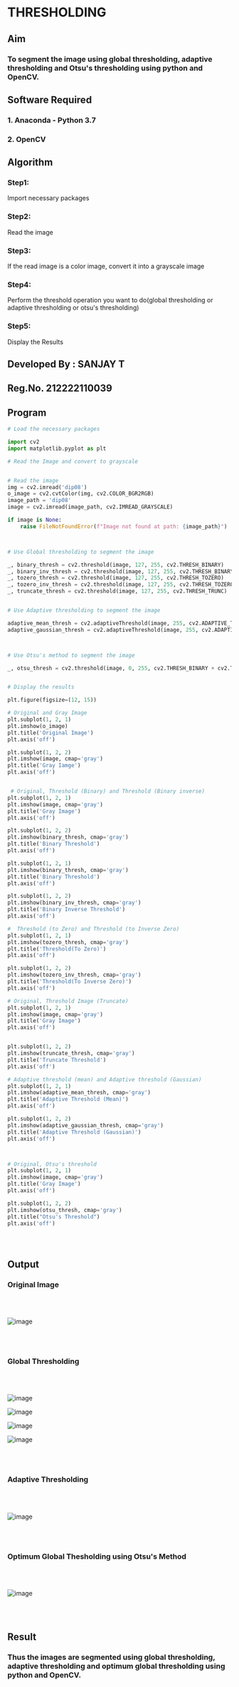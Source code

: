 # THRESHOLDING
## Aim

### To segment the image using global thresholding, adaptive thresholding and Otsu's thresholding using python and OpenCV.

## Software Required
### 1. Anaconda - Python 3.7
### 2. OpenCV

## Algorithm

### Step1:

Import necessary packages



### Step2:


Read the image


### Step3:

If the read image is a color image, convert it into a grayscale image



### Step4:

Perform the threshold operation you want to do(global thresholding or adaptive thresholding or otsu's thresholding)



### Step5:

Display the Results

## Developed By : SANJAY T

## Reg.No. 212222110039

## Program

```python
# Load the necessary packages

import cv2
import matplotlib.pyplot as plt

# Read the Image and convert to grayscale


# Read the image
img = cv2.imread('dip08')
o_image = cv2.cvtColor(img, cv2.COLOR_BGR2RGB)
image_path = 'dip08'
image = cv2.imread(image_path, cv2.IMREAD_GRAYSCALE)

if image is None:
    raise FileNotFoundError(f"Image not found at path: {image_path}")



# Use Global thresholding to segment the image

_, binary_thresh = cv2.threshold(image, 127, 255, cv2.THRESH_BINARY)
_, binary_inv_thresh = cv2.threshold(image, 127, 255, cv2.THRESH_BINARY_INV)
_, tozero_thresh = cv2.threshold(image, 127, 255, cv2.THRESH_TOZERO)
_, tozero_inv_thresh = cv2.threshold(image, 127, 255, cv2.THRESH_TOZERO_INV)
_, truncate_thresh = cv2.threshold(image, 127, 255, cv2.THRESH_TRUNC)


# Use Adaptive thresholding to segment the image

adaptive_mean_thresh = cv2.adaptiveThreshold(image, 255, cv2.ADAPTIVE_THRESH_MEAN_C, cv2.THRESH_BINARY, 11, 2)
adaptive_gaussian_thresh = cv2.adaptiveThreshold(image, 255, cv2.ADAPTIVE_THRESH_GAUSSIAN_C, cv2.THRESH_BINARY, 11, 2)



# Use Otsu's method to segment the image 

_, otsu_thresh = cv2.threshold(image, 0, 255, cv2.THRESH_BINARY + cv2.THRESH_OTSU)


# Display the results

plt.figure(figsize=(12, 15))

# Original and Gray Image
plt.subplot(1, 2, 1)
plt.imshow(o_image)
plt.title('Original Image')
plt.axis('off')

plt.subplot(1, 2, 2)
plt.imshow(image, cmap='gray')
plt.title('Gray Iamge')
plt.axis('off')


 # Original, Threshold (Binary) and Threshold (Binary inverse)
plt.subplot(1, 2, 1)
plt.imshow(image, cmap='gray')
plt.title('Gray Image')
plt.axis('off')

plt.subplot(1, 2, 2)
plt.imshow(binary_thresh, cmap='gray')
plt.title('Binary Threshold')
plt.axis('off')

plt.subplot(1, 2, 1)
plt.imshow(binary_thresh, cmap='gray')
plt.title('Binary Threshold')
plt.axis('off')

plt.subplot(1, 2, 2)
plt.imshow(binary_inv_thresh, cmap='gray')
plt.title('Binary Inverse Threshold')
plt.axis('off')

#  Threshold (to Zero) and Threshold (to Inverse Zero)
plt.subplot(1, 2, 1)
plt.imshow(tozero_thresh, cmap='gray')
plt.title('Threshold(To Zero)')
plt.axis('off')

plt.subplot(1, 2, 2)
plt.imshow(tozero_inv_thresh, cmap='gray')
plt.title('Threshold(To Inverse Zero)')
plt.axis('off')

# Original, Threshold Image (Truncate)
plt.subplot(1, 2, 1)
plt.imshow(image, cmap='gray')
plt.title('Gray Image')
plt.axis('off')


plt.subplot(1, 2, 2)
plt.imshow(truncate_thresh, cmap='gray')
plt.title('Truncate Threshold')
plt.axis('off')

# Adaptive threshold (mean) and Adaptive threshold (Gaussian)
plt.subplot(1, 2, 1)
plt.imshow(adaptive_mean_thresh, cmap='gray')
plt.title('Adaptive Threshold (Mean)')
plt.axis('off')

plt.subplot(1, 2, 2)
plt.imshow(adaptive_gaussian_thresh, cmap='gray')
plt.title('Adaptive Threshold (Gaussian)')
plt.axis('off')



# Original, Otsu's threshold
plt.subplot(1, 2, 1)
plt.imshow(image, cmap='gray')
plt.title('Gray Image')
plt.axis('off')

plt.subplot(1, 2, 2)
plt.imshow(otsu_thresh, cmap='gray')
plt.title("Otsu's Threshold")
plt.axis('off')





```
## Output

### Original Image
<br>
<br>

![image](https://github.com/sanjaythiyagarajan/THRESHOLDING-/assets/119409242/bb50745a-f7b4-4876-aca0-6dfaf43103e6)

<br>
<br>

### Global Thresholding
<br>
<br>

![image](https://github.com/sanjaythiyagarajan/THRESHOLDING-/assets/119409242/78cb5fc8-d42f-4538-93c7-21be535f6eaf)


![image](https://github.com/sanjaythiyagarajan/THRESHOLDING-/assets/119409242/cb6fef82-0456-4cdf-958f-f580190f811d)


![image](https://github.com/sanjaythiyagarajan/THRESHOLDING-/assets/119409242/3158d5b1-2c5b-4212-90b1-59a7ee3b0585)


![image](https://github.com/sanjaythiyagarajan/THRESHOLDING-/assets/119409242/10e9f255-4be4-42ab-bc35-266124581f9f)



<br>
<br>

### Adaptive Thresholding
<br>
<br>


![image](https://github.com/sanjaythiyagarajan/THRESHOLDING-/assets/119409242/a3de6f83-17e1-41f8-820a-3cf55169ffc8)


<br>
<br>

### Optimum Global Thesholding using Otsu's Method
<br>
<br>

![image](https://github.com/sanjaythiyagarajan/THRESHOLDING-/assets/119409242/8af22634-1bd6-484e-9930-f5dcd9217c69)




<br>
<br>


## Result
### Thus the images are segmented using global thresholding, adaptive thresholding and optimum global thresholding using python and OpenCV.
